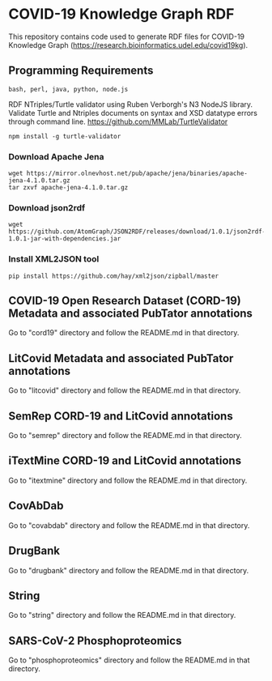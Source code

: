 # COVID-19 Knowledge Graph RDF

This repository contains code used to generate RDF files for COVID-19 Knowledge Graph (https://research.bioinformatics.udel.edu/covid19kg).

## Programming Requirements

```
bash, perl, java, python, node.js
```

RDF NTriples/Turtle validator using Ruben Verborgh's N3 NodeJS library. Validate Turtle and Ntriples documents on syntax and XSD datatype errors through command line. https://github.com/MMLab/TurtleValidator

```
npm install -g turtle-validator
```

### Download Apache Jena

```
wget https://mirror.olnevhost.net/pub/apache/jena/binaries/apache-jena-4.1.0.tar.gz
tar zxvf apache-jena-4.1.0.tar.gz
```

### Download json2rdf

```
wget https://github.com/AtomGraph/JSON2RDF/releases/download/1.0.1/json2rdf-1.0.1-jar-with-dependencies.jar
```

### Install XML2JSON tool 

```
pip install https://github.com/hay/xml2json/zipball/master
```

## COVID-19 Open Research Dataset (CORD-19) Metadata and associated PubTator annotations

Go to "cord19" directory and follow the README.md in that directory.

## LitCovid Metadata and associated PubTator annotations

Go to "litcovid" directory and follow the README.md in that directory.

## SemRep CORD-19 and LitCovid annotations 

Go to "semrep" directory and follow the README.md in that directory.

## iTextMine CORD-19 and LitCovid annotations 

Go to "itextmine" directory and follow the README.md in that directory.

## CovAbDab 

Go to "covabdab" directory and follow the README.md in that directory.

## DrugBank 

Go to "drugbank" directory and follow the README.md in that directory.

## String 

Go to "string" directory and follow the README.md in that directory.

## SARS-CoV-2 Phosphoproteomics

Go to "phosphoproteomics" directory and follow the README.md in that directory.
